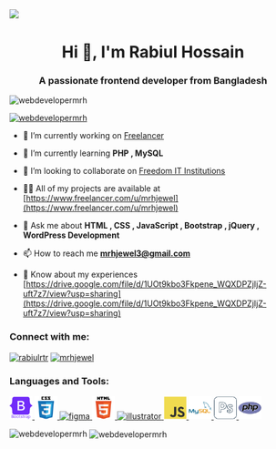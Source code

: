 
<img src="https://media.licdn.com/dms/image/v2/C5616AQFum_tM0gwOzg/profile-displaybackgroundimage-shrink_350_1400/profile-displaybackgroundimage-shrink_350_1400/0/1635171941487?e=1745452800&v=beta&t=0F3Nd575hmqZkh-NhWLAmgm_zkiid4TqokBtb_MKKpA">

<h1 align="center">Hi 👋, I'm Rabiul Hossain</h1>
<h3 align="center">A passionate frontend developer from Bangladesh</h3>

<p align="left"> <img src="https://komarev.com/ghpvc/?username=webdevelopermrh&label=Profile%20views&color=0e75b6&style=flat" alt="webdevelopermrh" /> </p>

<p align="left"> <a href="https://github.com/ryo-ma/github-profile-trophy"><img src="https://github-profile-trophy.vercel.app/?username=webdevelopermrh" alt="webdevelopermrh" /></a> </p>

- 🔭 I’m currently working on [Freelancer](https://www.freelancer.com/u/mrhjewel)

- 🌱 I’m currently learning **PHP , MySQL**

- 👯 I’m looking to collaborate on [Freedom IT Institutions](https://freedomitinstitutions.com/)

- 👨‍💻 All of my projects are available at [https://www.freelancer.com/u/mrhjewel](https://www.freelancer.com/u/mrhjewel)

- 💬 Ask me about **HTML , CSS , JavaScript , Bootstrap , jQuery , WordPress Development**

- 📫 How to reach me **mrhjewel3@gmail.com**

- 📄 Know about my experiences [https://drive.google.com/file/d/1UOt9kbo3Fkpene_WQXDPZjIjZ-uft7z7/view?usp=sharing](https://drive.google.com/file/d/1UOt9kbo3Fkpene_WQXDPZjIjZ-uft7z7/view?usp=sharing)

<h3 align="left">Connect with me:</h3>
<p align="left">
<a href="https://linkedin.com/in/rabiulrtr" target="blank"><img align="center" src="https://raw.githubusercontent.com/rahuldkjain/github-profile-readme-generator/master/src/images/icons/Social/linked-in-alt.svg" alt="rabiulrtr" height="30" width="40" /></a>
<a href="https://www.youtube.com/c/mrhjewel" target="blank"><img align="center" src="https://raw.githubusercontent.com/rahuldkjain/github-profile-readme-generator/master/src/images/icons/Social/youtube.svg" alt="mrhjewel" height="30" width="40" /></a>
</p>

<h3 align="left">Languages and Tools:</h3>
<p align="left"> <a href="https://getbootstrap.com" target="_blank" rel="noreferrer"> <img src="https://raw.githubusercontent.com/devicons/devicon/master/icons/bootstrap/bootstrap-plain-wordmark.svg" alt="bootstrap" width="40" height="40"/> </a> <a href="https://www.w3schools.com/css/" target="_blank" rel="noreferrer"> <img src="https://raw.githubusercontent.com/devicons/devicon/master/icons/css3/css3-original-wordmark.svg" alt="css3" width="40" height="40"/> </a> <a href="https://www.figma.com/" target="_blank" rel="noreferrer"> <img src="https://www.vectorlogo.zone/logos/figma/figma-icon.svg" alt="figma" width="40" height="40"/> </a> <a href="https://www.w3.org/html/" target="_blank" rel="noreferrer"> <img src="https://raw.githubusercontent.com/devicons/devicon/master/icons/html5/html5-original-wordmark.svg" alt="html5" width="40" height="40"/> </a> <a href="https://www.adobe.com/in/products/illustrator.html" target="_blank" rel="noreferrer"> <img src="https://www.vectorlogo.zone/logos/adobe_illustrator/adobe_illustrator-icon.svg" alt="illustrator" width="40" height="40"/> </a> <a href="https://developer.mozilla.org/en-US/docs/Web/JavaScript" target="_blank" rel="noreferrer"> <img src="https://raw.githubusercontent.com/devicons/devicon/master/icons/javascript/javascript-original.svg" alt="javascript" width="40" height="40"/> </a> <a href="https://www.mysql.com/" target="_blank" rel="noreferrer"> <img src="https://raw.githubusercontent.com/devicons/devicon/master/icons/mysql/mysql-original-wordmark.svg" alt="mysql" width="40" height="40"/> </a> <a href="https://www.photoshop.com/en" target="_blank" rel="noreferrer"> <img src="https://raw.githubusercontent.com/devicons/devicon/master/icons/photoshop/photoshop-line.svg" alt="photoshop" width="40" height="40"/> </a> <a href="https://www.php.net" target="_blank" rel="noreferrer"> <img src="https://raw.githubusercontent.com/devicons/devicon/master/icons/php/php-original.svg" alt="php" width="40" height="40"/> </a>  </p>

<p><img align="left" src="https://github-readme-stats.vercel.app/api/top-langs?username=webdevelopermrh&show_icons=true&locale=en&layout=compact" alt="webdevelopermrh" /></p>

<p>&nbsp;<img align="center" src="https://github-readme-stats.vercel.app/api?username=webdevelopermrh&show_icons=true&locale=en" alt="webdevelopermrh" /></p>
